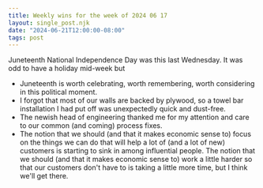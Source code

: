 ```yaml
---
title: Weekly wins for the week of 2024 06 17
layout: single_post.njk
date: "2024-06-21T12:00:00-08:00"
tags: post
---
```

Juneteenth National Independence Day was this last Wednesday. It was odd to have a holiday mid-week but
- Juneteenth is worth celebrating, worth remembering, worth considering in this political moment.
- I forgot that most of our walls are backed by plywood, so a towel bar installation I had put off was unexpectedly quick and dust-free.
- The newish head of engineering thanked me for my attention and care to our common (and coming) process fixes.
- The notion that we should (and that it makes economic sense to) focus on the things we can do that will help a lot of (and a lot of new) customers is starting to sink in among influential people. The notion that we should (and that it makes economic sense to) work a little harder so that our customers don't have to is taking a little more time, but I think we'll get there.
